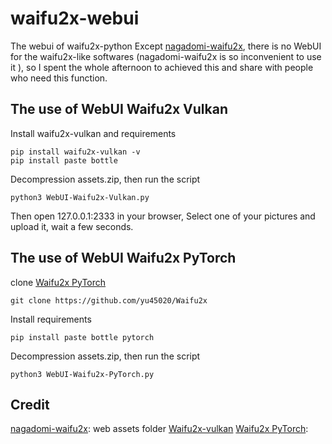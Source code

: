 # waifu2x-webui
The webui of waifu2x-python
Except [nagadomi-waifu2x](https://github.com/nagadomi/waifu2x), there is no WebUI for the waifu2x-like softwares (nagadomi-waifu2x is so inconvenient to use it ), so I spent the whole afternoon to achieved this and share with people who need this function.

## The use of WebUI Waifu2x Vulkan
Install waifu2x-vulkan and requirements
```
pip install waifu2x-vulkan -v
pip install paste bottle
```
Decompression assets.zip, then run the script
```
python3 WebUI-Waifu2x-Vulkan.py
```
Then open 127.0.0.1:2333 in your browser, Select one of your pictures and upload it, wait a few seconds.
## The use of WebUI Waifu2x PyTorch
clone [Waifu2x PyTorch](https://github.com/yu45020/Waifu2x)
```
git clone https://github.com/yu45020/Waifu2x
```
Install  requirements
```
pip install paste bottle pytorch
```
Decompression assets.zip, then run the script
```
python3 WebUI-Waifu2x-PyTorch.py
```

## Credit
[nagadomi-waifu2x](https://github.com/nagadomi/waifu2x): web assets folder
[Waifu2x-vulkan](https://github.com/tonquer/waifu2x-vulkan)
[Waifu2x PyTorch](https://github.com/yu45020/Waifu2x): 
